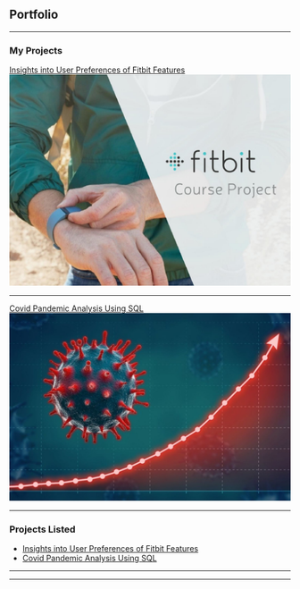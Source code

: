 ## Portfolio

---

### My Projects 

[Insights into User Preferences of Fitbit Features](https://www.kaggle.com/code/snowholt/insights-into-user-preferences-of-fitbit-features)
<img src="images/cover_project1.jpg?raw=true"/>

---
[Covid Pandemic Analysis Using SQL]()
<img src="images/cover_project2.jpg?raw=true"/>

---


### Projects Listed


- [Insights into User Preferences of Fitbit Features](https://www.kaggle.com/code/snowholt/insights-into-user-preferences-of-fitbit-features)
- [Covid Pandemic Analysis Using SQL]()

---




---

